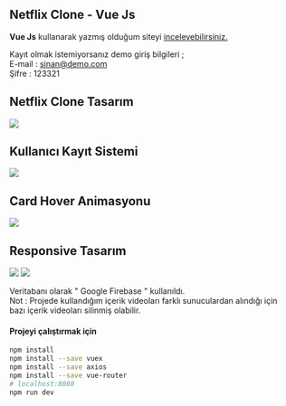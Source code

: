 

## Netflix Clone - Vue Js

**Vue Js** kullanarak yazmış olduğum siteyi [inceleyebilirsiniz.](https://oztsinan.github.io/netflixClone/preview)  

Kayıt olmak istemiyorsanız demo giriş bilgileri ;
\
E-mail : sinan@demo.com
\
Şifre : 123321

## Netflix Clone Tasarım
![](https://i.ibb.co/JmCPJ1Q/1.png)

## Kullanıcı Kayıt Sistemi 
![](https://i.ibb.co/N20PCZB/post5.png)


## Card Hover Animasyonu
![](https://i.ibb.co/CW3NwXg/ezgif-5-a4bad9bc16-min.gif)

## Responsive Tasarım
![](https://i.ibb.co/LSqS8s9/tablettelefon-min.gif)
![](https://i.ibb.co/DLr8hNr/story.png)


Veritabanı olarak " Google Firebase " kullanıldı.
\
Not : Projede kullandığım içerik videoları farklı sunuculardan alındığı için bazı içerik videoları silinmiş olabilir.


#### Projeyi çalıştırmak için

``` bash
npm install
npm install --save vuex
npm install --save axios
npm install --save vue-router
# localhost:8080
npm run dev
```

